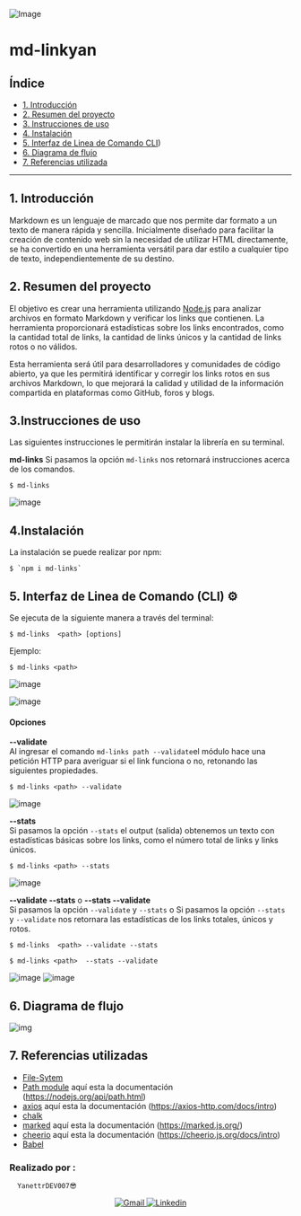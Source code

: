 ![Image](https://user-images.githubusercontent.com/129693341/250697163-be9c92fd-7dc7-4d07-8520-e0e71d4159aa.png)

# md-linkyan

## Índice

* [1. Introducción](#1-Introducción)
* [2. Resumen del proyecto](#2-resumen-del-proyecto)
* [3. Instrucciones de uso](#3-Instrucciones-de-uso)
* [4. Instalación](#4-Instalación)
* [5. Interfaz de Linea de Comando CLI](#5-Interfaz-de-Línea-de-Comando-CLI))
* [6. Diagrama de flujo](#5-Diagrama-de-flujo)
* [7. Referencias utilizada](#7-Referencias-utilizadas)

***
## 1. Introducción
Markdown es un lenguaje de marcado que nos permite dar formato a un texto de manera rápida y sencilla. Inicialmente diseñado para facilitar la creación de contenido web sin la necesidad de utilizar HTML directamente, se ha convertido en una herramienta versátil para dar estilo a cualquier tipo de texto, independientemente de su destino.

## 2. Resumen del proyecto
El objetivo es crear una herramienta utilizando [Node.js](https://nodejs.org/) para analizar archivos en formato Markdown y verificar los links que contienen. La herramienta proporcionará estadísticas sobre los links encontrados, como la cantidad total de links, la cantidad de links únicos y la cantidad de links rotos o no válidos.

Esta herramienta será útil para desarrolladores y comunidades de código abierto, ya que les permitirá identificar y corregir los links rotos en sus archivos Markdown, lo que mejorará la calidad y utilidad de la información compartida en plataformas como GitHub, foros y blogs.

## 3.Instrucciones de uso

Las siguientes instrucciones le permitirán instalar la librería en su terminal.

**md-links**
Si pasamos la opción `md-links` nos retornará instrucciones acerca de los comandos.

```
$ md-links 
```
![image](https://github.com/Yanettr/DEV007-md-links/assets/129693341/7246f21c-3941-4a82-a6bf-4295b30fe873)


## 4.Instalación
La instalación se puede realizar por npm:

```
$ `npm i md-links`
```

 ## 5. Interfaz de Linea de Comando (CLI) ⚙️

Se ejecuta de la siguiente manera a través del terminal:

```
$ md-links  <path> [options]
```

 Ejemplo:

```
$ md-links <path>
```

![image](https://github.com/Yanettr/DEV007-md-links/assets/129693341/21683dfd-e92b-45ef-9142-f2a1f883a95f)

![image](https://github.com/Yanettr/DEV007-md-links/assets/129693341/ed023b07-967f-40dc-becc-d791839e311a)

####  Opciones

**--validate**<br>
Al ingresar el comando `md-links path --validate`el módulo hace una petición HTTP para averiguar si el link funciona o no, retonando las siguientes propiedades.

```
$ md-links <path> --validate
```

![image](https://github.com/Yanettr/DEV007-md-links/assets/129693341/51178624-29e4-4045-999e-afd2f1cb3ce4)

**--stats** <br>
Si pasamos la opción `--stats` el output (salida) obtenemos un texto con estadísticas básicas sobre los links, como el número total de links y links únicos.

```
$ md-links <path> --stats
```

![image](https://github.com/Yanettr/DEV007-md-links/assets/129693341/56eabfd4-7083-4125-91cb-36b5f3cc1af9)


**--validate --stats** o **--stats --validate** <br>
Si pasamos la opción `--validate` y `--stats` o Si pasamos la opción `--stats` y `--validate` nos retornara las estadísticas de los links totales, únicos y rotos.

```
$ md-links  <path> --validate --stats
```

```
$ md-links <path>  --stats --validate
```

![image](https://github.com/Yanettr/DEV007-md-links/assets/129693341/287f2ff9-2e02-4a00-b037-65618dcee48b)
![image](https://github.com/Yanettr/DEV007-md-links/assets/129693341/f9a1a216-02d6-482d-b894-75de408bbf2b)



## 6. Diagrama de flujo

![img](https://user-images.githubusercontent.com/129693341/254017149-42480e97-47c0-490d-8abe-51dca22ef639.png)


## 7. Referencias utilizadas<br>

- [File-Sytem](https://nodejs.org/api/fs.html)
- [Path module](https://www.npmjs.com/package/path) aquí esta la documentación (https://nodejs.org/api/path.html)
- [axios]( https://www.npmjs.com/package/axios) aquí esta la documentación (https://axios-http.com/docs/intro) 
- [chalk](https://www.npmjs.com/package/chalk) 
- [marked](https://www.npmjs.com/package/markedy) aquí esta la documentación (https://marked.js.org/) 
- [cheerio](https://www.npmjs.com/package/cheerio) aquí esta la documentación (https://cheerio.js.org/docs/intro)
- [Babel](https://babeljs.io/setup#installation) 

### **Realizado por :**
```
  YanettrDEV007😎
```
<div align = "center">
  <!-- Gmail -->
  <a href="mailto:yanettr2023@gmail.com" target="_blank">
    <img alt="Gmail"
          src="https://img.shields.io/badge/-Gmail-EA4335?style=flat-square&logo=Gmail&logoColor=white">
  </a>
  <!-- Linkedin -->
  <a href="https://www.linkedin.com/in/yanet-toribio/" target="_blank">
    <img alt="Linkedin"
          src="https://img.shields.io/badge/-Linkedin-0A66C2?style=flat-square&logo=Linkedin&logoColor=white">
  </a>	  	  
</div>
